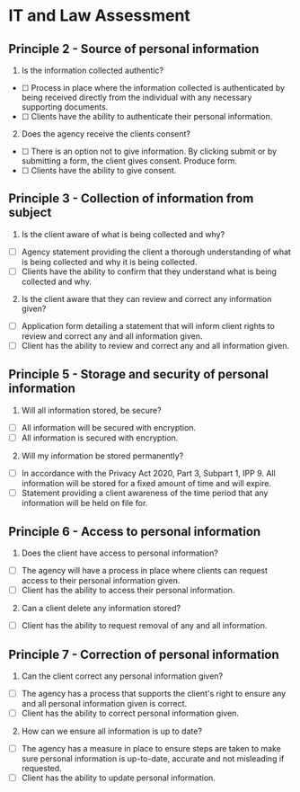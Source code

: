 # IT and Law Assessment

## Principle 2 - Source of personal information
<!-- Actionable item 1. Interpretation -->
1. Is the information collected authentic?
- [ ] <!-- Roman, should I be wording it like this --> Process in place where the information collected is authenticated by being received directly from the individual with any necessary supporting documents.
- [ ] <!-- or do I keep it simple like this --> Clients have the ability to authenticate their personal information.
<!-- Actionable item 2. Interpretation -->
2. Does the agency receive the clients consent?
- [ ] <!-- extended action -->There is an option not to give information. By clicking submit or by submitting a form, the client gives consent. Produce form.
- [ ] <!-- short action -->Clients have the ability to give consent.
<!-- The remaining Principles will have 2 action options for each interpretation. Can you let me know with either a comment or a tick in the box, whether A or B is the better action for each -->
## Principle 3 - Collection of information from subject
<!-- Actionable item 1. Interpretation -->
1. Is the client aware of what is being collected and why?
- [ ] Agency statement providing the client a thorough understanding of what is being collected and why it is being collected.
- [ ] Clients have the ability to confirm that they understand what is being collected and why.
<!-- Actionable item 2. Interpretation -->
2. Is the client aware that they can review and correct any information given?
- [ ] Application form detailing a statement that will inform client rights to review and correct any and all information given.
- [ ] Client has the ability to review and correct any and all information given.

## Principle 5 - Storage and security of personal information
<!-- Actionable item 1. Interpretation -->
1. Will all information stored, be secure?
- [ ] All information will be secured with encryption.
- [ ] All information is secured with encryption.
<!-- Actionable item 2. Interpretation -->
2. Will my information be stored permanently?
- [ ] In accordance with the Privacy Act 2020, Part 3, Subpart 1, IPP 9. All information will be stored for a fixed amount of time and will expire.
- [ ] Statement providing a client awareness of the time period that any information will be held on file for.

## Principle 6 - Access to personal information
<!-- Actionable item 1. Interpretation -->
1. Does the client have access to personal information?
- [ ] The agency will have a process in place where clients can request access to their personal information given.
- [ ] Client has the ability to access their personal information.
<!-- Actionable item 2. Interpretation -->
2. Can a client delete any information stored?
- [ ] Client has the ability to request removal of any and all information.

## Principle 7 - Correction of personal information
<!-- Actionable item 1. Interpretation -->
1. Can the client correct any personal information given?
- [ ] The agency has a process that supports the client's right to ensure any and all personal information given is correct.
- [ ] Client has the ability to correct personal information given.
<!-- Actionable item 2. Interpretation -->
2. How can we ensure all information is up to date?
- [ ] The agency has a measure in place to ensure steps are taken to make sure personal information is up-to-date, accurate and not misleading if requested.
- [ ] Client has the ability to update personal information.
